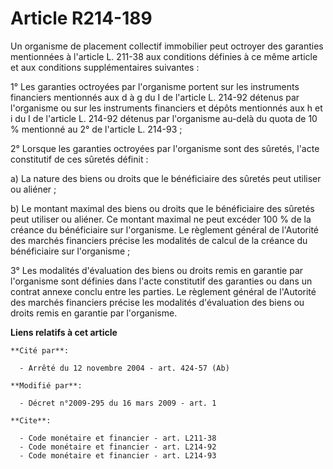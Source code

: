 # Article R214-189

Un organisme de placement collectif immobilier peut octroyer des garanties mentionnées à l'article L. 211-38 aux conditions
définies à ce même article et aux conditions supplémentaires suivantes : 

1° Les garanties octroyées par l'organisme portent sur les instruments financiers mentionnés aux d à g du I de l'article L.
214-92 détenus par l'organisme ou sur les instruments financiers et dépôts mentionnés aux h et i du I de l'article L. 214-92
détenus par l'organisme au-delà du quota de 10 % mentionné au 2° de l'article L. 214-93 ;

2° Lorsque les garanties octroyées par l'organisme sont des sûretés, l'acte constitutif de ces sûretés définit : 

a) La nature des biens ou droits que le bénéficiaire des sûretés peut utiliser ou aliéner ; 

b) Le montant maximal des biens ou droits que le bénéficiaire des sûretés peut utiliser ou aliéner. Ce montant maximal ne
peut excéder 100 % de la créance du bénéficiaire sur l'organisme. Le règlement général de l'Autorité des marchés financiers
précise les modalités de calcul de la créance du bénéficiaire sur l'organisme ; 

3° Les modalités d'évaluation des biens ou droits remis en garantie par l'organisme sont définies dans l'acte constitutif des
garanties ou dans un contrat annexe conclu entre les parties. Le règlement général de l'Autorité des marchés financiers
précise les modalités d'évaluation des biens ou droits remis en garantie par l'organisme.

**Liens relatifs à cet article**

	**Cité par**:

	  - Arrêté du 12 novembre 2004 - art. 424-57 (Ab)

	**Modifié par**:

	  - Décret n°2009-295 du 16 mars 2009 - art. 1

	**Cite**:

	  - Code monétaire et financier - art. L211-38
	  - Code monétaire et financier - art. L214-92
	  - Code monétaire et financier - art. L214-93
